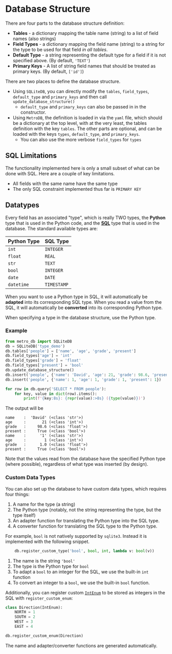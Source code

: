 # Database Structure

There are four parts to the database structure definition:

 * **Tables** - a dictionary mapping the table name (string) to a list of field names (also strings)
 * **Field Types** - a dictionary mapping the field name (string) to a string for the type to be used for that field *in all tables*.
 * **Default Type** - a string representing the default type for a field if it is not specified above. (By default, `'TEXT'`)
 * **Primary Keys** - A list of string field names that should be treated as primary keys. (By default, `['id']`)

There are two places to define the database structure.
 * Using `SQLiteDB`, you can directly modify the `tables`, `field_types`, `default_type` and `primary_keys` and then call `update_database_structure()`
   * `default_type` and `primary_keys` can also be passed in in the constructor.
 * Using `MetroDB`, the definition is loaded in via the `yaml` file, which should be a dictionary at the top level, with at the very least, the tables definition with the key `tables`. The other parts are optional, and can be loaded with the keys `types`, `default_type`, and `primary_keys`.
   * You can also use the more verbose `field_types` for `types`

## SQL Limitations
The functionality implemented here is only a small subset of what can be done with SQL. Here are a couple of key limitations.
 * All fields with the same name have the same type
 * The only SQL constraint implemented thus far is `PRIMARY KEY`

## Datatypes
Every field has an associated "type", which is really TWO types, the **Python** type that is used in the Python code, and the [**SQL**](https://www.sqlite.org/datatype3.html) type that is used in the database. The standard available types are:

| Python Type | SQL Type    |
|-------------|-------------|
| `int`       | `INTEGER`   |
| `float`     | `REAL`      |
| `str`       | `TEXT`      |
| `bool`      | `INTEGER`   |
| `date`      | `DATE`      |
| `datetime`  | `TIMESTAMP` |

When you want to use a Python type in SQL, it will automatically be **adapted** into its corresponding SQL type.
When you read a value from the SQL, it will automatically be **converted** into its corresponding Python type.

When specifying a type in the database structure, use the Python type.

### Example
```python
from metro_db import SQLiteDB
db = SQLiteDB('type_demo')
db.tables['people'] = ['name', 'age', 'grade', 'present']
db.field_types['age'] = 'int'
db.field_types['grade'] = 'float'
db.field_types['present'] = 'bool'
db.update_database_structure()
db.insert('people', {'name': 'David', 'age': 21, 'grade': 98.6, 'present': True})
db.insert('people', {'name': 1, 'age': 1, 'grade': 1, 'present': 1})

for row in db.query('SELECT * FROM people'):
    for key, value in dict(row).items():
        print(f'{key:8s}: {repr(value):>8s} ({type(value)})')
```

The output will be
```
name    :  'David' (<class 'str'>)
age     :       21 (<class 'int'>)
grade   :     98.6 (<class 'float'>)
present :     True (<class 'bool'>)
name    :      '1' (<class 'str'>)
age     :        1 (<class 'int'>)
grade   :      1.0 (<class 'float'>)
present :     True (<class 'bool'>)
```

Note that the values read from the database have the specified Python type (where possible), regardless of what type was inserted (by design).


### Custom Data Types
You can also set up the database to have custom data types, which requires four things:
 1. A name for the type (a string)
 1. The Python type (notably, not the string representing the type, but the type itself)
 1. An adapter function for translating the Python type into the SQL type.
 1. A converter function for translating the SQL type to the Python type.

For example, `bool` is not natively supported by `sqlite3`. Instead it is implemented with the following snippet.

```python
    db.register_custom_type('bool', bool, int, lambda v: bool(v))
```
 1. The name is the string `'bool'`
 1. The type is the Python type for `bool`
 1. To adapt a `bool` to an integer for the SQL, we use the built-in `int` function
 1. To convert an integer to a `bool`, we use the built-in `bool` function.

Additionally, you can register custom [`IntEnum`](https://docs.python.org/3/library/enum.html#enum.IntEnum) to be stored as integers in the SQL with `register_custom_enum`:

```python
class Direction(IntEnum):
    NORTH = 1
    SOUTH = 2
    WEST = 3
    EAST = 4

db.register_custom_enum(Direction)
```

The name and adapter/converter functions are generated automatically.
